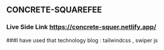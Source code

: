 ## CONCRETE-SQUAREFEE
### Live Side Link https://concrete-squer.netlify.app/

###I have used that technology blog
  : tailwindcss , swiper js
